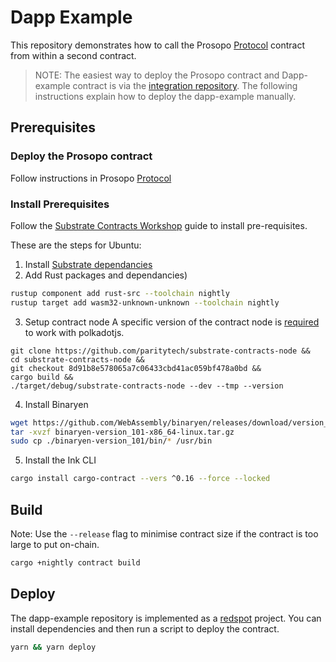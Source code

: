 # Dapp Example

This repository demonstrates how to call the Prosopo [Protocol](https://github.com/prosopo-io/protocol) contract from within a second contract.

> NOTE: The easiest way to deploy the Prosopo contract and Dapp-example contract is via the [integration repository](https://github.com/prosopo-io/integration/). The following instructions explain how to deploy the dapp-example manually.

## Prerequisites

### Deploy the Prosopo contract

Follow instructions in Prosopo [Protocol](https://github.com/prosopo-io/protocol)

### Install Prerequisites

Follow the [Substrate Contracts Workshop](https://substrate.dev/substrate-contracts-workshop) guide to install pre-requisites.

These are the steps for Ubuntu:
1. Install [Substrate dependancies](https://substrate.dev/docs/en/knowledgebase/getting-started)
2. Add Rust packages and dependancies)
```bash
rustup component add rust-src --toolchain nightly
rustup target add wasm32-unknown-unknown --toolchain nightly
```
3. Setup contract node
   A specific version of the contract node is [required](https://stackoverflow.com/questions/69826769/how-can-i-query-contract-info-with-the-latest-polkadot-js-and-substrate-contract/69831057#69831057) to work with polkadotjs.
```
git clone https://github.com/paritytech/substrate-contracts-node &&
cd substrate-contracts-node &&
git checkout 8d91b8e578065a7c06433cbd41ac059bf478a0bd &&
cargo build && 
./target/debug/substrate-contracts-node --dev --tmp --version
```

4. Install Binaryen
```bash
wget https://github.com/WebAssembly/binaryen/releases/download/version_101/binaryen-version_101-x86_64-linux.tar.gz
tar -xvzf binaryen-version_101-x86_64-linux.tar.gz
sudo cp ./binaryen-version_101/bin/* /usr/bin
```
5. Install the Ink CLI
```bash
cargo install cargo-contract --vers ^0.16 --force --locked
```

## Build

Note: Use the `--release` flag to minimise contract size if the contract is too large to put on-chain.

```bash
cargo +nightly contract build
```

## Deploy

The dapp-example repository is implemented as a [redspot](https://github.com/patractlabs/redspot) project. You can install dependencies and then run a script to deploy the contract.

```bash
yarn && yarn deploy
```